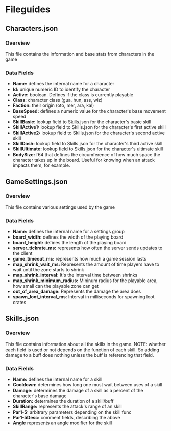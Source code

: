 # Fileguides

## Characters.json
### Overview

This file contains the information and base stats from characters in the game

### Data Fields

- **Name:** defines the internal name for a character
- **Id:** unique numeric ID to identify the character
- **Active:** boolean. Defines if the class is currently playable
- **Class:** character class (gua, hun, ass, wiz)
- **Faction:** their origin (oto, mer, ara, kal)
- **BaseSpeed:** defines a numeric value for the character's base movement speed
- **SkillBasic:** lookup field to Skills.json for the character's basic skill
- **SkillActive1:** lookup field to Skills.json for the character's first active skill
- **SkillActive2:** lookup field to Skills.json for the character's second active skill
- **SkillDash:** lookup field to Skills.json for the character's third active skill
- **SkillUltimate:** lookup field to Skills.json for the character's ultimate skill
- **BodySize:** f64 that defines the circumference of how much space the character takes up in the board. Useful for knowing when an attack impacts them, for example.

## GameSettings.json
### Overview

This file contains various settings used by the game

### Data Fields

- **Name:** defines the internal name for a settings group
- **board_width:** defines the width of the playing board
- **board_height:** defines the length of the playing board
- **server_tickrate_ms:** represents how often the server sends updates to the client
- **game_timeout_ms:** represents how much a game session lasts
- **map_shrink_wait_ms:** Represents the amount of time players have to wait until the zone starts to shrink
- **map_shrink_interval:** It's the interval time between shrinks
- **map_shrink_minimum_radius:** Mininum radius for the playable area, how small can the playable zone can get
- **out_of_area_damage:** Represents the damage the area does
- **spawn_loot_interval_ms**: Interval in milliseconds for spawning loot crates

## Skills.json
### Overview

This file contains information about all the skills in the game. NOTE: whether each field is used or not depends on the function of each skill. So adding damage to a buff does nothing unless the buff is referencing that field.

### Data Fields

- **Name:** defines the internal name for a skill
- **Cooldown:** determines how long one must wait between uses of a skill
- **Damage:** determines the damage of a skill as a percent of the character's base damage
- **Duration:** determines the duration of a skill/buff
- **SkillRange:** represents the attack's range of an skill
- **Par1-5:** arbitrary parameters depending on the skill func
- **Par1-5Desc:** comment fields, describing the above
- **Angle** represents an angle modifier for the skill
